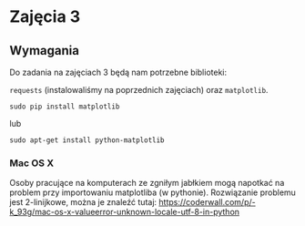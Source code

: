 # Zajęcia 3

## Wymagania
Do zadania na zajęciach 3 będą nam potrzebne biblioteki:

`requests` (instalowaliśmy na poprzednich zajęciach) oraz `matplotlib`.
```
sudo pip install matplotlib
```
lub
```
sudo apt-get install python-matplotlib
```

### Mac OS X

Osoby pracujące na komputerach ze zgniłym jabłkiem mogą napotkać na problem przy
importowaniu matplotliba (w pythonie). Rozwiązanie problemu jest 2-linijkowe,
można je znaleźć tutaj:
https://coderwall.com/p/-k_93g/mac-os-x-valueerror-unknown-locale-utf-8-in-python